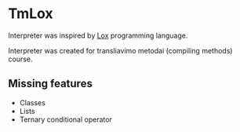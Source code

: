 # TmLox

Interpreter was inspired by [Lox](https://craftinginterpreters.com/the-lox-language.html) programming language.

Interpreter was created for transliavimo metodai (compiling methods) course.

## Missing features

- Classes
- Lists
- Ternary conditional operator
